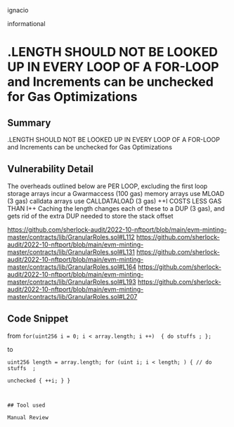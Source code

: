 ignacio

informational

# <ARRAY>.LENGTH SHOULD NOT BE LOOKED UP IN EVERY LOOP OF A FOR-LOOP and Increments can be unchecked for Gas Optimizations

## Summary
<ARRAY>.LENGTH SHOULD NOT BE LOOKED UP IN EVERY LOOP OF A FOR-LOOP and Increments can be unchecked for Gas Optimizations
## Vulnerability Detail
The overheads outlined below are PER LOOP, excluding the first loop
storage arrays incur a Gwarmaccess (100 gas)
memory arrays use MLOAD (3 gas)
calldata arrays use CALLDATALOAD (3 gas)
++I COSTS LESS GAS THAN I++
Caching the length changes each of these to a DUP (3 gas), and gets rid of the extra DUP needed to store the stack offset

https://github.com/sherlock-audit/2022-10-nftport/blob/main/evm-minting-master/contracts/lib/GranularRoles.sol#L112
https://github.com/sherlock-audit/2022-10-nftport/blob/main/evm-minting-master/contracts/lib/GranularRoles.sol#L131
https://github.com/sherlock-audit/2022-10-nftport/blob/main/evm-minting-master/contracts/lib/GranularRoles.sol#L164
https://github.com/sherlock-audit/2022-10-nftport/blob/main/evm-minting-master/contracts/lib/GranularRoles.sol#L193
https://github.com/sherlock-audit/2022-10-nftport/blob/main/evm-minting-master/contracts/lib/GranularRoles.sol#L207

## Code Snippet
from
 ``` for(uint256 i = 0; i < array.length; i ++)  { do stuffs ; };  ```

to
```
uint256 length = array.length; for (uint i; i < length; ) { // do stuffs  ;

unchecked { ++i; } }



## Tool used

Manual Review


